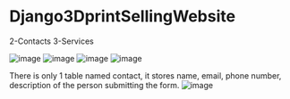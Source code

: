 # Django3DprintSellingWebsite

2-Contacts
3-Services

![image](https://github.com/PiyushBora0-0/Django3DprintSellingWebsite/assets/94230195/25956b1a-49fd-4601-ac60-a9c1f34bd7ff)
![image](https://github.com/PiyushBora0-0/Django3DprintSellingWebsite/assets/94230195/ada1ba13-63bb-4579-bc8d-8a7d45efb266)
![image](https://github.com/PiyushBora0-0/Django3DprintSellingWebsite/assets/94230195/9f85855c-b8e6-408a-9ca4-701d4d6c4d4b)
![image](https://github.com/PiyushBora0-0/Django3DprintSellingWebsite/assets/94230195/f51d414a-42e7-40a5-88e3-867aafa6cdc0)

There is only 1 table named contact, it stores name, email, phone number, description of the person submitting the form.
![image](https://github.com/PiyushBora0-0/Django3DprintSellingWebsite/assets/94230195/a1c10568-c240-4d94-90d6-f90924f10aeb)
